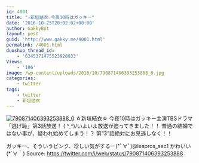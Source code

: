 ```yaml
---
id: 4001
title: "☆新垣結衣☆今夜10時はガッキー"
date: '2016-10-25T20:02:02+08:00'
author: GakkyBot
layout: post
guid: 'http://www.gakky.me/4001.html'
permalink: /4001.html
duoshuo_thread_id:
    - '6345371475523928833'
Views:
    - '106'
image: /wp-content/uploads/2016/10/790871406393253888_0.jpg
categories:
    - twitter
tags:
    - twitter
    - 新垣结衣
---
```


[![790871406393253888_0](http://www.yui-aragaki.org/wp-content/uploads/2016/10/790871406393253888_0.jpg)](http://www.yui-aragaki.org/wp-content/uploads/2016/10/790871406393253888_0.jpg)
☆新垣結衣☆
今夜10時はガッキー主演TBSドラマ
「逃げ恥」第3話放送！
( ^\_^)/いよいよ放送が迫ってきました！！
普通の結婚ではない事が、疑われ始めてしまう！？
第“3”話絶対にお見逃しなく！！

ガッキー、そういうピンク、珍しい気がするー(\*ﾟ∀ﾟ)@lespros\_sec1 かわいい(\*´∀｀)
Source: <https://twitter.com/i/web/status/790871406393253888>
